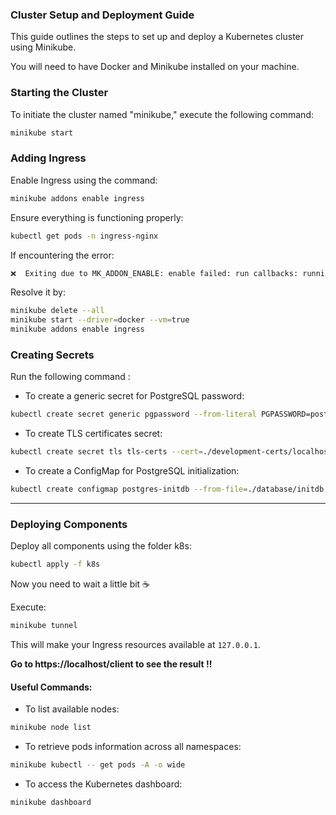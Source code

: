 ### Cluster Setup and Deployment Guide

This guide outlines the steps to set up and deploy a Kubernetes cluster using Minikube.

You will need to have Docker and Minikube installed on your machine.


### Starting the Cluster

To initiate the cluster named "minikube," execute the following command:

```bash
minikube start
```

### Adding Ingress

Enable Ingress using the command:

```bash
minikube addons enable ingress
```

Ensure everything is functioning properly:

```bash
kubectl get pods -n ingress-nginx
```

If encountering the error:

```bash
❌  Exiting due to MK_ADDON_ENABLE: enable failed: run callbacks: running callbacks: [waiting for app.kubernetes.io/name=ingress-nginx pods: context deadline exceeded]
```

Resolve it by:

```bash
minikube delete --all 
minikube start --driver=docker --vm=true 
minikube addons enable ingress
```

### Creating Secrets
Run the following command : 

- To create a generic secret for PostgreSQL password:
```bash
kubectl create secret generic pgpassword --from-literal PGPASSWORD=postgres
```

- To create TLS certificates secret:
```bash
kubectl create secret tls tls-certs --cert=./development-certs/localhost.crt --key=./development-certs/localhost.key
```

- To create a ConfigMap for PostgreSQL initialization:
```bash
kubectl create configmap postgres-initdb --from-file=./database/initdb.sql
```

---

### Deploying Components

Deploy all components using the folder k8s:

```bash
kubectl apply -f k8s
```
Now you need to wait a little bit ☕ 

Execute:

```bash
minikube tunnel
```

This will make your Ingress resources available at `127.0.0.1`.

**Go to https://localhost/client to see the result !!** 


#### Useful Commands:

- To list available nodes:
```bash
minikube node list
```

- To retrieve pods information across all namespaces:
```bash
minikube kubectl -- get pods -A -o wide
```

- To access the Kubernetes dashboard:
```bash
minikube dashboard
```